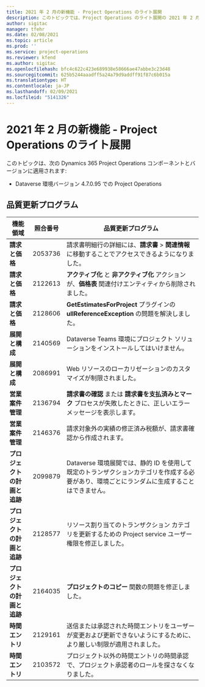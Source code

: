 ```yaml
---
title: 2021 年 2 月の新機能 - Project Operations のライト展開
description: このトピックでは、Project Operations のライト展開の 2021 年 2 月リリースで利用可能な品質更新について説明します。
author: sigitac
manager: tfehr
ms.date: 02/08/2021
ms.topic: article
ms.prod: ''
ms.service: project-operations
ms.reviewer: kfend
ms.author: sigitac
ms.openlocfilehash: bfc4c622c423e689938e58666ae47abbe3c23d48
ms.sourcegitcommit: 625b5244aaadff5a24a79d9addff91f87c6b015a
ms.translationtype: HT
ms.contentlocale: ja-JP
ms.lasthandoff: 02/09/2021
ms.locfileid: "5141326"
---
```

# <a name="whats-new-february-2021---project-operations-lite-deployment"></a>2021 年 2 月の新機能 - Project Operations のライト展開

このトピックは、次の Dynamics 365 Project Operations コンポーネントとバージョンに適用されます:

  - Dataverse 環境バージョン 4.7.0.95 での Project Operations

## <a name="quality-updates"></a>品質更新プログラム

| **機能領域** | **照合番号** | **品質更新プログラム** |
| --- | --- | --- |
| **請求と価格** | 2053736 | 請求書明細行の詳細には、**請求書** > **関連情報** に移動することでアクセスできるようになりました。 |
| **請求と価格** | 2122613 | **アクティブ化** と **非アクティブ化** アクションが、**価格表** 関連付けエンティティから削除されました。 |
| **請求と価格** | 2128606 | **GetEstimatesForProject** プラグインの **ullReferenceException** の問題を解決しました。 |
| **展開と構成** | 2140569 | Dataverse Teams 環境にプロジェクト ソリューションをインストールしてはいけません。 |
| **展開と構成** | 2086991 | Web リソースのローカリゼーションのカスタマイズが制限されました。 |
| **営業案件管理** | 2136794 | **請求書の確認** または **請求書を支払済みとマーク** プロセスが失敗したときに、正しいエラーメッセージを表示します。 |
| **営業案件管理** | 2146376 | 請求対象外の実績の修正済み税額が、請求書確認から作成されます。 |
| **プロジェクトの計画と追跡** | 2099879 | Dataverse 環境展開では、静的 ID を使用して既定のトランザクションカテゴリを作成する必要があり、環境ごとにランダムに生成することはできません。 |
| **プロジェクトの計画と追跡** | 2128577 | リソース割り当てのトランザクション カテゴリを更新するための Project service ユーザー権限を修正しました。 |
| **プロジェクトの計画と追跡** | 2164035 | **プロジェクトのコピー** 関数の問題を修正しました。 |
| **時間エントリ** | 2129161 | 送信または承認された時間エントリをユーザーが変更および更新できないようにするために、より厳しい制限が適用されました。 |
| **時間エントリ** | 2103572 | プロジェクト以外の時間エントリの時間承認で、プロジェクト承認者のロールを探さなくなりました。 |
